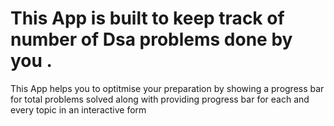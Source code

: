 # This App is built to keep track of number of Dsa  problems  done by you .
This App helps you to optitmise your preparation by  showing a progress bar for total problems solved along with providing progress bar for each and every topic in an interactive form 
